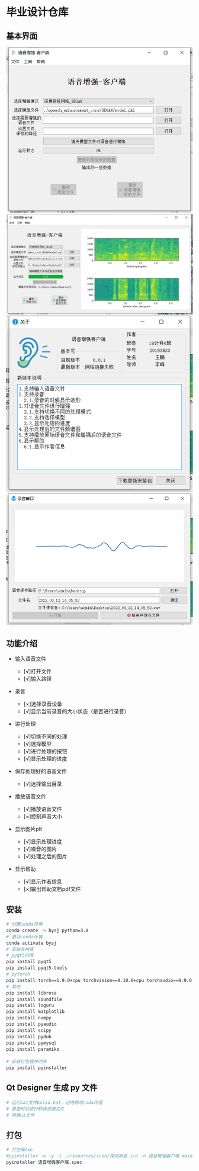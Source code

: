 # 毕业设计仓库

## 基本界面
![主界面1](./res/程序界面1.png)
![主界面2](./res/程序界面2.png)
![关于界面](./res/程序界面3.png)
![录音界面](./res/程序界面4.png)

## 功能介绍

- 输入语音文件
    - [√]打开文件
    - [√]输入路径

- 录音
    - [×]选择录音设备
    - [√]显示当前录音的大小状态（是否进行录音）

- 进行处理
    - [√]切换不同的处理
    - [√]选择模型
    - [√]进行处理的按钮
    - [√]显示处理的进度

- 保存处理好的语音文件
    - [√]选择输出目录

- 播放语音文件
    - [√]播放语音文件
    - [×]控制声音大小

- 显示图片plt
    - [√]显示处理进度
    - [√]噪音的图片
    - [√]处理之后的图片

- 显示帮助
    - [√]显示作者信息
    - [×]输出帮助文档pdf文件

## 安装

```bash
# 创建conda环境
conda create -n bysj python=3.8
# 激活conda环境
conda activate bysj
# 安装各种库
# pyqt5的库
pip install pyqt5
pip install pyqt5-tools
# pytorch
pip install torch==1.9.0+cpu torchvision==0.10.0+cpu torchaudio==0.9.0 -f https://download.pytorch.org/whl/torch_stable.html
# 其他
pip install librosa
pip install soundfile
pip install loguru
pip install matplotlib
pip install numpy
pip install pyaudio
pip install scipy
pip install pydub
pip install pymysql
pip install paramiko

# 安装打包程序的库
pip install pyinstaller
```

## Qt Designer 生成 py 文件

```bash
# 运行bat文件bulid.bat，记得修改coda环境
# 里面可以进行转换资源文件
# 转换ui文件
```

## 打包

```bash
# 打包成exe
#pyinstaller -w -y -i ./resources/icon/探测声音.ico -n 语音增强客户端 main.py
pyinstaller 语音增强客户端.spec
```
